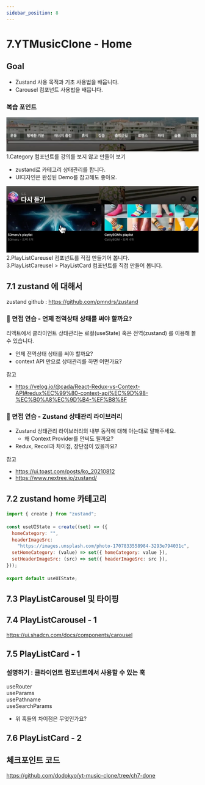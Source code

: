 ```yaml
---
sidebar_position: 8
---
```


# 7.YTMusicClone - Home 

## Goal

- Zustand 사용 목적과 기초 사용법을 배웁니다.   
- Carousel 컴포넌트 사용법을 배웁니다.  


### 복습 포인트

![Alt text](image-32.png)  
1.Category 컴포넌트를 강의를 보지 않고 만들어 보기  
- zustand로 카테고리 상태관리를 합니다.  
- UI디자인은 완성된 Demo를 참고해도 좋아요.  

![Alt text](image-33.png)  
2.PlayListCareusel 컴포넌트를 직접 만들기어 봅니다.    
3.PlayListCareusel > PlayListCard 컴포넌트를 직접 만들어 봅니다.  



## 7.1 zustand 에 대해서

zustand github : https://github.com/pmndrs/zustand  

### 📌 면접 연습 - 언제 전역상태 상태를 써야 할까요?

리액트에서 클라이언트 상태관리는 로컬(useState) 혹은 전역(zustand) 를 이용해 볼 수 있습니다.  
- 언제 전역상태 상태를 써야 할까요?  
- context API 만으로 상태관리를 하면 어떤가요?  

참고  
- https://velog.io/@cada/React-Redux-vs-Context-API#redux%EC%99%80-context-api%EC%9D%98-%EC%B0%A8%EC%9D%B4-%EF%B8%8F


### 📌 면접 연습 - Zustand 상태관리 라이브러리  

- Zustand 상태관리 라이브러리의 내부 동작에 대해 아는대로 말해주세요.  
  - 왜 Context Provider를 안써도 될까요?  
- Redux, Recoil과 차이점, 장단점이 있을까요?  

참고   
- https://ui.toast.com/posts/ko_20210812
- https://www.nextree.io/zustand/  


## 7.2 zustand home 카테고리 

```js
import { create } from "zustand";

const useUIState = create((set) => ({
  homeCategory: "",
  headerImageSrc:
    "https://images.unsplash.com/photo-1707833558984-3293e794031c",
  setHomeCategory: (value) => set({ homeCategory: value }),
  setHeaderImageSrc: (src) => set({ headerImageSrc: src }),
}));

export default useUIState;

```

## 7.3 PlayListCarousel 및 타이핑

## 7.4 PlayListCarousel - 1

https://ui.shadcn.com/docs/components/carousel


## 7.5 PlayListCard - 1


### 설명하기 : 클라이언트 컴포넌트에서 사용할 수 있는 훅

useRouter  
useParams  
usePathname  
useSearchParams   
- 위 훅들의 차이점은 무엇인가요?


## 7.6 PlayListCard - 2

## 체크포인트 코드  

https://github.com/dodokyo/yt-music-clone/tree/ch7-done